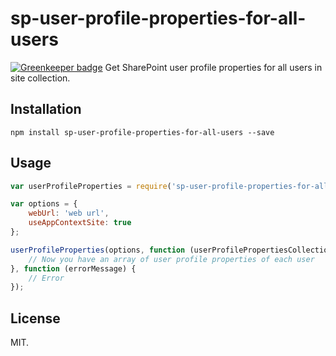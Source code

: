 # sp-user-profile-properties-for-all-users

[![Greenkeeper badge](https://badges.greenkeeper.io/Frederick-S/sp-user-profile-properties-for-all-users.svg)](https://greenkeeper.io/)
Get SharePoint user profile properties for all users in site collection.

## Installation
```
npm install sp-user-profile-properties-for-all-users --save
```

## Usage
```js
var userProfileProperties = require('sp-user-profile-properties-for-all-users');

var options = {
    webUrl: 'web url',
    useAppContextSite: true
};

userProfileProperties(options, function (userProfilePropertiesCollection) {
    // Now you have an array of user profile properties of each user
}, function (errorMessage) {
    // Error
});

```

## License
MIT.

